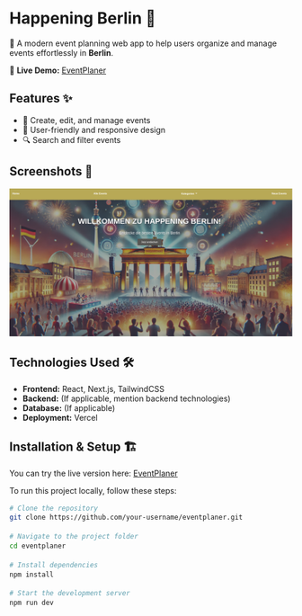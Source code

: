 # Happening Berlin 🎉  

🚀 A modern event planning web app to help users organize and manage events effortlessly in **Berlin**.  

🔗 **Live Demo:** [EventPlaner](https://eventplaner.vercel.app/)  

## Features ✨  

- 📅 Create, edit, and manage events  
- 🎨 User-friendly and responsive design  
- 🔍 Search and filter events

  
## Screenshots 📸  
![EventPlaner Screenshot](assets/homepage.png)

## Technologies Used 🛠️  

- **Frontend:** React, Next.js, TailwindCSS  
- **Backend:** (If applicable, mention backend technologies)  
- **Database:** (If applicable)  
- **Deployment:** Vercel  

## Installation & Setup 🏗️  

You can try the live version here: [EventPlaner](https://eventplaner.vercel.app/)  

To run this project locally, follow these steps:  

```bash
# Clone the repository
git clone https://github.com/your-username/eventplaner.git

# Navigate to the project folder
cd eventplaner

# Install dependencies
npm install

# Start the development server
npm run dev

